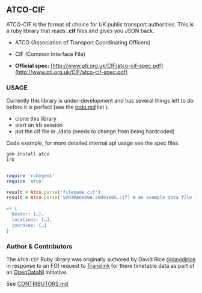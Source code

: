 ## ATCO-CIF

ATCO-CIF is the format of choice for UK public transport authorities. This is a ruby library that reads **.cif** files and gives you JSON back.

* ATCO (Association of Transport Coordinating Officers)
* CIF (Common Interface File)

* **Official spec:** [http://www.pti.org.uk/CIF/atco-cif-spec.pdf](http://www.pti.org.uk/CIF/atco-cif-spec.pdf)

### USAGE

Currently this library is under-development and has several things left to do before it is perfect (see the [todo.md](http://github.com/davidjrice/atco/blob/master/TODO.md) list ).

* clone this library
* start an irb session
* put the cif file in ./data (needs to change from being hardcoded)

Code example, for more detailed internal api usage see the spec files.


```ruby
gem install atco
irb


require 'rubygems'
require 'atco'

result = Atco.parse('filename.cif')
result = Atco.parse('SVRTMAO009A-20091005.cif) # an example data file in the repo

=> {
  header: {…},
  locations: […],
  journies: {…}
}
```

### Author & Contributors

The `ATCO-CIF` Ruby library was originally authored by David Rice [@davidjrice](https://github.com/davidjrice) in response to an FOI request to [Translink](https://www.translink.co.uk) for there timetable data as part of an [OpenDataNI](https://admin.opendatani.gov.uk) initiative.

See [CONTRIBUTORS.md](http://github.com/davidjrice/atco/blob/master/CONTRIBUTORS.md)
